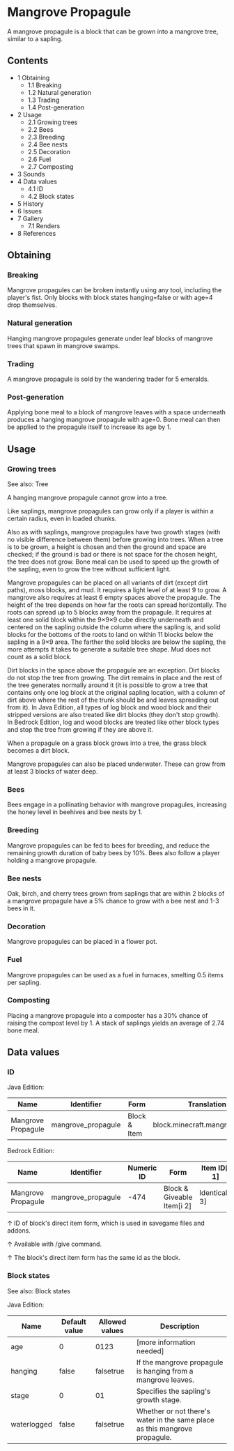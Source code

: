 # Mangrove Propagule
A mangrove propagule is a block that can be grown into a mangrove tree, similar to a sapling.

## Contents
- 1 Obtaining
	- 1.1 Breaking
	- 1.2 Natural generation
	- 1.3 Trading
	- 1.4 Post-generation
- 2 Usage
	- 2.1 Growing trees
	- 2.2 Bees
	- 2.3 Breeding
	- 2.4 Bee nests
	- 2.5 Decoration
	- 2.6 Fuel
	- 2.7 Composting
- 3 Sounds
- 4 Data values
	- 4.1 ID
	- 4.2 Block states
- 5 History
- 6 Issues
- 7 Gallery
	- 7.1 Renders
- 8 References

## Obtaining
### Breaking
Mangrove propagules can be broken instantly using any tool, including the player's fist. Only blocks with block states hanging=false or with age=4 drop themselves.

### Natural generation
Hanging mangrove propagules generate under leaf blocks of mangrove trees that spawn in mangrove swamps.

### Trading
A mangrove propagule is sold by the wandering trader for 5 emeralds.

### Post-generation
Applying bone meal to a block of mangrove leaves with a space underneath produces a hanging mangrove propagule with age=0. Bone meal can then be applied to the propagule itself to increase its age by 1.

## Usage
### Growing trees
See also: Tree

A hanging mangrove propagule cannot grow into a tree.

Like saplings, mangrove propagules can grow only if a player is within a certain radius, even in loaded chunks. 

Also as with saplings, mangrove propagules have two growth stages (with no visible difference between them) before growing into trees. When a tree is to be grown, a height is chosen and then the ground and space are checked; if the ground is bad or there is not space for the chosen height, the tree does not grow. Bone meal can be used to speed up the growth of the sapling, even to grow the tree without sufficient light.

Mangrove propagules can be placed on all variants of dirt (except dirt paths), moss blocks, and mud. It requires a light level of at least 9 to grow. A mangrove also requires at least 6 empty spaces above the propagule. The height of the tree depends on how far the roots can spread horizontally. The roots can spread up to 5 blocks away from the propagule. It requires at least one solid block within the 9×9×9 cube directly underneath and centered on the sapling outside the column where the sapling is, and solid blocks for the bottoms of the roots to land on within 11 blocks below the sapling in a 9×9 area. The farther the solid blocks are below the sapling, the more attempts it takes to generate a suitable tree shape. Mud does not count as a solid block.

Dirt blocks in the space above the propagule are an exception. Dirt blocks do not stop the tree from growing. The dirt remains in place and the rest of the tree generates normally around it (it is possible to grow a tree that contains only one log block at the original sapling location, with a column of dirt above where the rest of the trunk should be and leaves spreading out from it). In Java Edition, all types of log block and wood block and their stripped versions are also treated like dirt blocks (they don't stop growth). In Bedrock Edition, log and wood blocks are treated like other block types and stop the tree from growing if they are above it.

When a propagule on a grass block grows into a tree, the grass block becomes a dirt block.

Mangrove propagules can also be placed underwater.  These can grow from at least 3 blocks of water deep.

### Bees
Bees engage in a pollinating behavior with mangrove propagules, increasing the honey level in beehives and bee nests by 1.

### Breeding
Mangrove propagules can be fed to bees for breeding, and reduce the remaining growth duration of baby bees by 10%. Bees also follow a player holding a mangrove propagule.

### Bee nests
Oak, birch, and cherry trees grown from saplings that are within 2 blocks of a mangrove propagule have a 5% chance to grow with a bee nest and 1-3 bees in it.

### Decoration
Mangrove propagules can be placed in a flower pot.

### Fuel
Mangrove propagules can be used as a fuel in furnaces, smelting 0.5 items per sapling.

### Composting
Placing a mangrove propagule into a composter has a 30% chance of raising the compost level by 1. A stack of saplings yields an average of 2.74 bone meal.

## Data values
### ID
Java Edition:

| Name               | Identifier         | Form         | Translation key                    |
|--------------------|--------------------|--------------|------------------------------------|
| Mangrove Propagule | mangrove_propagule | Block & Item | block.minecraft.mangrove_propagule |

Bedrock Edition:

| Name               | Identifier         | Numeric ID | Form                       | Item ID[i 1]   | Translation key              |
|--------------------|--------------------|------------|----------------------------|----------------|------------------------------|
| Mangrove Propagule | mangrove_propagule | -474       | Block & Giveable Item[i 2] | Identical[i 3] | tile.mangrove_propagule.name |


↑ ID of block's direct item form, which is used in savegame files and addons.

↑ Available with /give command.

↑ The block's direct item form has the same id as the block.


### Block states
See also: Block states

Java Edition:

| Name        | Default value | Allowed values | Description                                                                |
|-------------|---------------|----------------|----------------------------------------------------------------------------|
| age         | 0             | 0123           | [more information needed]                                                  |
| hanging     | false         | falsetrue      | If the mangrove propagule is hanging from a mangrove leaves.               |
| stage       | 0             | 01             | Specifies the sapling's growth stage.                                      |
| waterlogged | false         | falsetrue      | Whether or not there's water in the same place as this mangrove propagule. |

